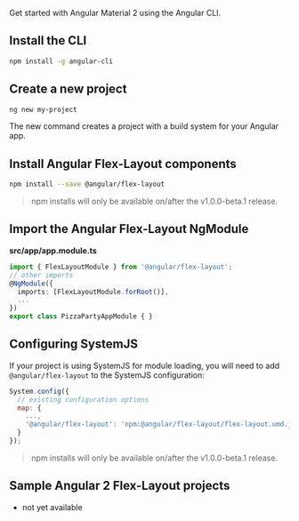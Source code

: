 Get started with Angular Material 2 using the Angular CLI.

## Install the CLI
 
 ```bash
 npm install -g angular-cli
 ```
 
## Create a new project
 
 ```bash
 ng new my-project
 ```

The new command creates a project with a build system for your Angular app.

## Install Angular Flex-Layout components 

```bash
npm install --save @angular/flex-layout
```
> npm installs will only be available on/after the v1.0.0-beta.1 release.

## Import the Angular Flex-Layout NgModule
  
**src/app/app.module.ts**
```ts
import { FlexLayoutModule } from '@angular/flex-layout';
// other imports 
@NgModule({
  imports: [FlexLayoutModule.forRoot()],
  ...
})
export class PizzaPartyAppModule { }
```


## Configuring SystemJS
If your project is using SystemJS for module loading, you will need to add `@angular/flex-layout` 
to the SystemJS configuration:

```js
System.config({
  // existing configuration options
  map: {
    ...,
    '@angular/flex-layout': 'npm:@angular/flex-layout/flex-layout.umd.js'
  }
});
```

> npm installs will only be available on/after the v1.0.0-beta.1 release.


## Sample Angular 2 Flex-Layout projects

- not yet available
